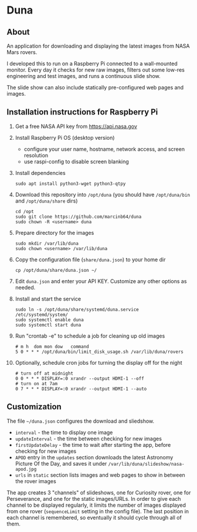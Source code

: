 # Duna

## About

An application for downloading and displaying the latest images from NASA Mars rovers.

I developed this to run on a Raspberry Pi connected to a wall-mounted monitor.
Every day it checks for new raw images, filters out some low-res engineering and test images,
and runs a continuous slide show.

The slide show can also include statically pre-configured web pages and images.

## Installation instructions for Raspberry Pi

1. Get a free NASA API key from https://api.nasa.gov

2. Install Raspberry Pi OS (desktop version)
   - configure your user name, hostname, network access, and screen resolution
   - use raspi-config to disable screen blanking

3. Install dependencies

    `sudo apt install python3-wget python3-qtpy`

4. Download this repository into `/opt/duna` (you should have `/opt/duna/bin` and `/opt/duna/share` dirs)
    ```
    cd /opt
    sudo git clone https://github.com/marcinb64/duna
    sudo chown -R <username> duna
    ```

5. Prepare directory for the images
    ```
    sudo mkdir /var/lib/duna
    sudo chown <username> /var/lib/duna
    ```

6. Copy the configuration file (`share/duna.json`) to your home dir
    ```
    cp /opt/duna/share/duna.json ~/
    ```

7. Edit `duna.json` and enter your API KEY. Customize any other options as needed.

8. Install and start the service
    ```
    sudo ln -s /opt/duna/share/systemd/duna.service /etc/systemd/system/
    sudo systemctl enable duna
    sudo systemctl start duna
    ```

9. Run "crontab -e" to schedule a job for cleaning up old images
    ```
    # m h  dom mon dow   command
    5 0 * * * /opt/duna/bin/limit_disk_usage.sh /var/lib/duna/rovers
    ```

10. Optionally, schedule cron jobs for turning the display off for the night
    ```
    # turn off at midnight
    0 0 * * * DISPLAY=:0 xrandr --output HDMI-1 --off
    # turn on at 7am
    0 7 * * * DISPLAY=:0 xrandr --output HDMI-1 --auto
    ```

## Customization

The file `~/duna.json` configures the download and sliedshow.
- `interval` - the time to display one image
- `updateInterval` - the time between checking for new images
- `firstUpdateDelay` - the time to wait after starting the app, before checking for new images
- `APOD` entry in the `updates` section downloads the latest Astronomy Picture Of the Day, and saves it under `/var/lib/duna/slideshow/nasa-apod.jpg`
- `urls` in `static` section lists images and web pages to show in between the rover images

The app creates 3 "channels" of slideshows, one for Curiosity rover, one for Perseverance, and one for the static images/URLs.
In order to give each channel to be displayed regularly, it limits the number of images displayed from one rover (`sequenceLimit` setting in the config file).
The last position in each channel is remembered, so eventually it should cycle through all of them.
